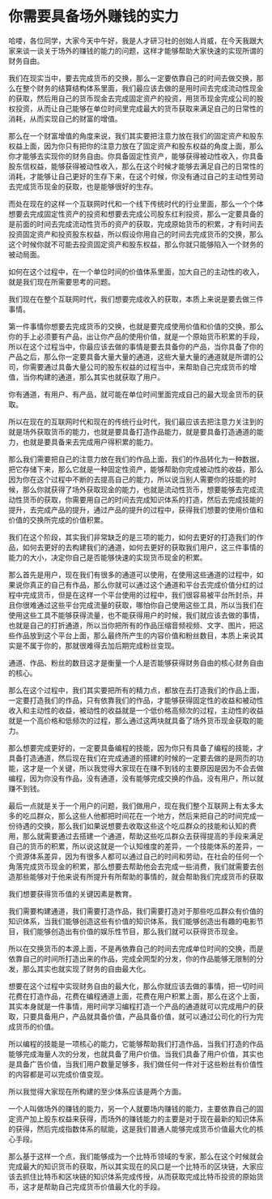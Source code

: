 # 你需要具备场外赚钱的实力

哈喽，各位同学，大家今天中午好，我是人才研习社的创始人肖威，在今天我跟大家来谈一谈关于场外的赚钱的能力的问题，这样才能够帮助大家快速的实现所谓的财务自由。

我们在现实当中，要去完成货币的交换，那么一定要依靠自己的时间去做交换，那么在整个财务的结算结构体系里面，我们最应该去做的是用时间去完成流动性现金的获取，然后用自己的货币现金去完成固定资产的投资，用货币现金完成公司的股权投资，从而让自己能够在单位时间里完成最大的货币获取来满足自己的日常性的消耗，从而实现自己的财富的增值。

那么在一个财富增值的角度来说，我们其实要把注意力放在我们的固定资产和股东权益上面，因为你只有把你的注意力放在了固定资产和股东权益的角度上面，那么你才能够去实现你的财务自由。你具备固定性资产，能够获得被动性收入，你具备股东信权益，能够获得被动性收入，那么在这个时候才能够去满足自己的日常性的消耗，才能够让自己更好的生存下来，在这个时候，你没有通过自己的主动性劳动去完成货币现金的获取，也是能够很好的生存。

而处在现在的这样一个互联网时代和一个线下传统时代的行业里面，那么一个个体想要去完成固定性资产的投资和想要去完成公司股东红利投资，那么一定要具备的是前面的时间去完成流动性货币的资产的获取，完成原始货币的积累，才有时间去投资固定资产和投资股东权益，所以假设你用自己的时间去完成货币的交换，那么这个时候你就不可能去投资固定资产和股东权益，那么你就只能够陷入一个财务的被动局面。

如何在这个过程中，在一个单位时间的价值体系里面，加大自己的主动性的收入，就是我们现在所需要思考的问题。

我们现在在整个互联网时代，我们想要完成收入的获取，本质上来说是要去做三件事情。

第一件事情你想要去完成货币的交换，也就是要完成使用价值和价值的交换，那么你的手上必须要有产品，出让你产品的使用价值，就是一个原始货币积累的手段，所以在这个过程当中，你最应该去做的事情是要去具备你的产品，当你具备了你的产品之后，那么你一定要具备大量大量的通道，这些大量大量的通道就是所谓的公司，你需要通过具备大量公司的股东权益的过程当中，来帮助自己完成货币的增值，当你构建的通道，那么其实也就获取了用户。

你有通道，有用户、有产品，就可能在单位时间里面完成自己的最大现金货币的获取。

所以在现在的互联网时代和现在的传统行业时代，我们最应该去把注意力关注到的就是场外获取货币的能力，也就是要具备打造作品能力，就是要具备打造通道的能力，也就是要具备来去完成用户得积累的能力。

那么我们需要把自己的注意力放在我们的作品上面，我们的作品转化为一种数据，把它存储下来，那么它就是一种固定性资产，能够帮助你完成被动性的收益，那么因为你在这个过程中不断的去提高自己的能力，所以说当别人需要你的技能的时候，那么你就获得了场外获取现金的能力，也就是流动性货币，想要能够去完成流动性货币的获取，你需要用自己的时间去完成知识体系的打造，然后去完成技能的提升，去完成产品的提升，通过产品的提升的过程中，获得我们想要的使用价值和价值的交换所完成的价值积累。

我们在这个阶段，其实我们非常缺乏的是三项的能力，如何去更好的打造我们的作品，如何去更好的去构建我们的通道，如何去更好的获取我们用户，这三件事情的能力的大小，决定你自己是否能够快速的实现货币现金的积累。

那么首先是用户，现在我们有很多的通道可以使用，在使用这些通道的过程中，如果说你真正的自己有作品，那么你就可以通过这个通道和平台去完成价值分红的过程中完成货币，但是在这样一个平台使用的过程中，我们很容易被平台所封杀，并且你很难通过这些平台完成流量的获取，哪怕你自己使用这些工具，所以当我们在使用这些工具不能够获得流量，也不能获得用户的时候，我们就应该去做的事情，也就是自己的打折通道，所以当你把所有的作品压缩音频视频、文字、图片，把这些作品放到这个平台上面，那么最终所产生的内容价值和粉丝数目，本质上来说其实是不属于你的，那就很难得去加后期完成粉丝变现。

通道、作品、粉丝的数目这才是衡量一个人是否能够获得财务自由的核心财务自由的核心。

那么在这个过程中，我们其实要把所有的精力点，都放在去打造我们的作品上面，一定要打造我们的作品，只有依靠我们的作品，才能够获得固定性的收益和被动性收入和主动性的收益，被动性的收益就是一个低价格高频次的过程，主动性的收益就是一个高价格和低频次的过程，那么通过这两块就具备了场外货币现金获取的能力。

那么想要完成更好的，一定要具备编程的技能，因为你只有具备了编程的技能，才具备打造通道，然后现在我们在完成通道的搭建的时候的一定要去做的是网页的功能，这才是一个关键，所以我觉得大家现在在赚不到钱的主要原因是因为不会去做编程，因为你没有作品，没有通道，没有能够完成交换的作品，没有用户，所以就赚不到钱。

最后一点就是关于一个用户的问题，我们做用户，现在我们整个互联网上有太多太多的吃瓜群众，那么这些人他都把时间花在一个地方，然后来把自己的时间完成一份待遇的交换，那么我们如果说想要去收取这些这个吃瓜群众的技能和认知的费用，那么就需要通过去搭建一个通道，帮助这些吃瓜群众去获得提高的手段来满足自己的货币的积累，所以说这就是一个认知维度的差异，一个技能体系的差异，一个资源体系差异，因为有很多人都可以通过自己的时间和劳动，在社会的任何一个角落完成货币现金的积累，那么想要去帮助他会去完成一些消费，我们就需要去创造那些能够对于他来说有所提升有所帮助的事情的，就会帮助我们完成货币的获取

我们想要获得货币值的关键因素是教育。

我们需要构建通道，我们需要打造作品，我们需要打造对于那些吃瓜群众有价值的知识体系，当我们能够创造这些有价值的知识体系，我们能够创造出有趣的电影节目，我们能够创造出有价值的娱乐性节目，那么我们就可以获得货币现金。

所以在交换货币的本源上面，不是再依靠自己的时间去完成单位时间的交换，而是依靠自己的时间所打造出来的作品，完成全网型的分发，你的作品能够无限制的分发，那么其实也就实现了财务的自由最大化。

想要在这个过程中实现财务自由的最大化，那么你就应该去做的事情，把一切时间花费在打造作品，花费在编程通道上面，花费在用户积累上面，那么在这个上面，其实本身就是一件事情，用时间学习编程打造一个产品的通道就可以完成用户的获取，只要具备用户，产品就具备价值，产品具备价值，就可以通过公司化的行为完成货币的价值。

所以编程的技能是一项核心的能力，它能够帮助我们打造作品，当我们打造的作品能够完成海量人次的分发，也就具备了用户价值。当我们具备了用户价值，其实也是具备广告价值，当我们用户数量足够多，我们做任何一件对于这些粉丝有价值性的内容都是可以完成价值变现。

所以我觉得大家现在所构建的至少体系应该是两个方面。

一个人叫做场外的赚钱的能力，另一个人就要场内赚钱的能力，主要依靠自己的固定资产加上股东权益来获得，而场外的赚钱能力的主要是对于现在最新的知识体系的获得，然后完成指数体系的赋能，这是我们普通人能够完成货币价值最大化的核心手段。

那么基于这样一个点，我们能够成为一个比特币领域的专家，那么在这个时候就会完成最大的知识货币的获取，所以其实现在的风口是一个比特币的区块链，大家应该去抓住比特币和区块链的知识体系完成传授，从而获取完成比特币投资的原始货币，这才是帮助自己完成货币价值最大化的手段。
